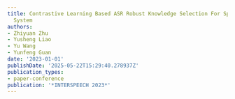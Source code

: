 ```yaml
---
title: Contrastive Learning Based ASR Robust Knowledge Selection For Spoken Dialogue
  System
authors:
- Zhiyuan Zhu
- Yusheng Liao
- Yu Wang
- Yunfeng Guan
date: '2023-01-01'
publishDate: '2025-05-22T15:29:40.278937Z'
publication_types:
- paper-conference
publication: '*INTERSPEECH 2023*'
---
```

